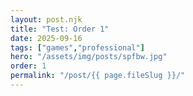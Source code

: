 ```yaml
---
layout: post.njk
title: "Test: Order 1"
date: 2025-09-16
tags: ["games","professional"]
hero: "/assets/img/posts/spfbw.jpg"
order: 1
permalink: "/post/{{ page.fileSlug }}/"
---
```

